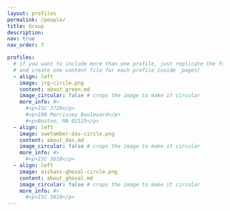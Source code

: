 ```yaml
---
layout: profiles
permalink: /people/
title: Group
description: 
nav: true
nav_order: 7

profiles:
  # if you want to include more than one profile, just replicate the following block
  # and create one content file for each profile inside _pages/
  - align: left
    image: jrg-circle.png
    content: about_green.md
    image_circular: false # crops the image to make it circular
    more_info: #>
      #<p>ISC 3720</p>
      #<p>100 Morrissey Boulevard</p>
      #<p>Boston, MA 02125</p>
  - align: left
    image: swetamber-das-circle.png
    content: about_das.md
    image_circular: false # crops the image to make it circular
    more_info: #>
      #<p>ISC 3610</p>
  - align: left
    image: aishani-ghosal-circle.png
    content: about_ghosal.md
    image_circular: false # crops the image to make it circular
    more_info: #>
      #<p>ISC 3610</p>
---
```

